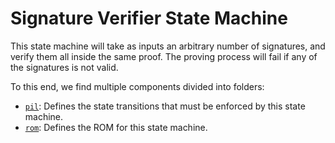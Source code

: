 # Signature Verifier State Machine

This state machine will take as inputs an arbitrary number of signatures, and verify them all inside the same proof. The proving process will fail if any of the signatures is not valid. 

To this end, we find multiple components divided into folders:
- [`pil`](./pil/): Defines the state transitions that must be enforced by this state machine.
- [`rom`](./rom/): Defines the ROM for this state machine.
